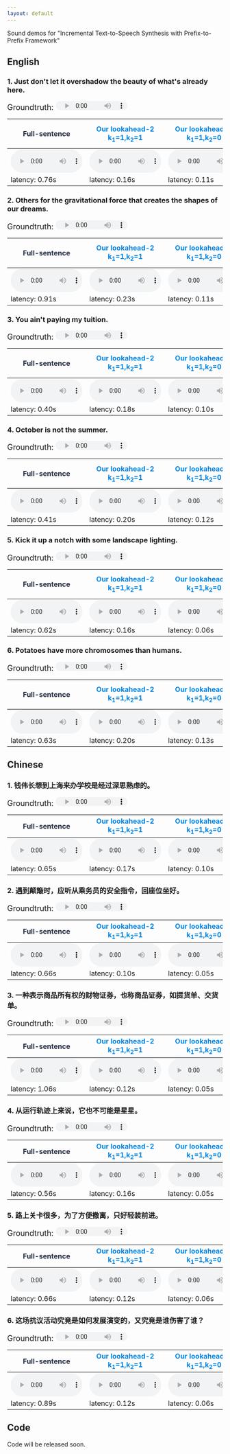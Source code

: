 ```yaml
---
layout: default
---
```


Sound demos for "Incremental Text-to-Speech Synthesis with Prefix-to-Prefix Framework"



## English

### 1. Just don't let it overshadow the beauty of what's already here.

<span style="font-size:18px">Groundtruth: </span><audio controls=""  style="height: 21px; width: 168px;" src="audios/en_gt/0_600401.wav" type="audio/mpeg" />  <span style="font-size:18px">Vocoder with groundtruth-mel: </span><audio controls=""  style="height: 21px; width: 168px;" src="audios/en_gold_mel/0_600401.wav" type="audio/mpeg" />  
<table>
<thead>
<tr><th><span style="color:#202b40;">Full-sentence</span>                                          </th><th><span style="color:#0084e4;">Our lookahead-2<br>k<sub>1</sub>=1,k<sub>2</sub>=1</span>      </th><th><span style="color:#0084e4;">Our lookahead-1<br>k<sub>1</sub>=1,k<sub>2</sub>=0</span>      </th><th><span style="color:#939aa4;">Our lookahead-0<br>k<sub>1</sub>=0,k<sub>2</sub>=0</span>      </th><th><span style="color:#939aa4;">Yanagita et al. (<a href="https://www.isca-speech.org/archive/SSW_2019/pdfs/SSW10_P_2-9.pdf">2019</a>)<br>2 word</span>  </th><th><span style="color:#939aa4;">Yanagita et al. (<a href="https://www.isca-speech.org/archive/SSW_2019/pdfs/SSW10_P_2-9.pdf">2019</a>)<br>1 word</span>  </th><th><span style="color:#939aa4;">Chunk-by-Chunk</span>                                          </th></tr>
</thead>
<tbody>
<tr><td><audio controls=""  style="width: 168px;" src="audios/en_full/000.wav" type="audio/mpeg" /></td><td><audio controls=""  style="width: 168px;" src="audios/en_look2/000.wav" type="audio/mpeg" /></td><td><audio controls=""  style="width: 168px;" src="audios/en_look1/000.wav" type="audio/mpeg" /></td><td><audio controls=""  style="width: 168px;" src="audios/en_look0/000.wav" type="audio/mpeg" /></td><td><audio controls=""  style="width: 168px;" src="audios/baseline_jp_w2_wav/000.wav" type="audio/mpeg" />                                                </td><td><audio controls=""  style="width: 168px;" src="audios/baseline_jp_w1_wav/000.wav" type="audio/mpeg" />                                                </td><td><audio controls=""  style="width: 168px;" src="audios/en_chunk/000.wav" type="audio/mpeg" /></td></tr>
<tr><td>latency: 0.76s                                                                             </td><td>latency: 0.16s                                                                              </td><td>latency: 0.11s                                                                              </td><td>latency: 0.13s                                                                              </td><td>latency: 0.30s                                                                                                                                        </td><td>latency: 0.25s                                                                                                                                        </td><td>latency: 0.29s                                                                              </td></tr>
</tbody>
</table>

### 2. Others for the gravitational force that creates the shapes of our dreams.

<span style="font-size:18px">Groundtruth: </span><audio controls=""  style="height: 21px; width: 168px;" src="audios/en_gt/0_600402.wav" type="audio/mpeg" />  <span style="font-size:18px">Vocoder with groundtruth-mel: </span><audio controls=""  style="height: 21px; width: 168px;" src="audios/en_gold_mel/0_600402.wav" type="audio/mpeg" />  
<table>
<thead>
<tr><th><span style="color:#202b40;">Full-sentence</span>                                          </th><th><span style="color:#0084e4;">Our lookahead-2<br>k<sub>1</sub>=1,k<sub>2</sub>=1</span>      </th><th><span style="color:#0084e4;">Our lookahead-1<br>k<sub>1</sub>=1,k<sub>2</sub>=0</span>      </th><th><span style="color:#939aa4;">Our lookahead-0<br>k<sub>1</sub>=0,k<sub>2</sub>=0</span>      </th><th><span style="color:#939aa4;">Yanagita et al. (<a href="https://www.isca-speech.org/archive/SSW_2019/pdfs/SSW10_P_2-9.pdf">2019</a>)<br>2 word</span>  </th><th><span style="color:#939aa4;">Yanagita et al. (<a href="https://www.isca-speech.org/archive/SSW_2019/pdfs/SSW10_P_2-9.pdf">2019</a>)<br>1 word</span>  </th><th><span style="color:#939aa4;">Chunk-by-Chunk</span>                                          </th></tr>
</thead>
<tbody>
<tr><td><audio controls=""  style="width: 168px;" src="audios/en_full/001.wav" type="audio/mpeg" /></td><td><audio controls=""  style="width: 168px;" src="audios/en_look2/001.wav" type="audio/mpeg" /></td><td><audio controls=""  style="width: 168px;" src="audios/en_look1/001.wav" type="audio/mpeg" /></td><td><audio controls=""  style="width: 168px;" src="audios/en_look0/001.wav" type="audio/mpeg" /></td><td><audio controls=""  style="width: 168px;" src="audios/baseline_jp_w2_wav/001.wav" type="audio/mpeg" />                                                </td><td><audio controls=""  style="width: 168px;" src="audios/baseline_jp_w1_wav/001.wav" type="audio/mpeg" />                                                </td><td><audio controls=""  style="width: 168px;" src="audios/en_chunk/001.wav" type="audio/mpeg" /></td></tr>
<tr><td>latency: 0.91s                                                                             </td><td>latency: 0.23s                                                                              </td><td>latency: 0.11s                                                                              </td><td>latency: 0.14s                                                                              </td><td>latency: 0.17s                                                                                                                                        </td><td>latency: 0.13s                                                                                                                                        </td><td>latency: 0.18s                                                                              </td></tr>
</tbody>
</table>

### 3. You ain't paying my tuition.

<span style="font-size:18px">Groundtruth: </span><audio controls=""  style="height: 21px; width: 168px;" src="audios/en_gt/0_600404.wav" type="audio/mpeg" />  <span style="font-size:18px">Vocoder with groundtruth-mel: </span><audio controls=""  style="height: 21px; width: 168px;" src="audios/en_gold_mel/0_600404.wav" type="audio/mpeg" />  
<table>
<thead>
<tr><th><span style="color:#202b40;">Full-sentence</span>                                          </th><th><span style="color:#0084e4;">Our lookahead-2<br>k<sub>1</sub>=1,k<sub>2</sub>=1</span>      </th><th><span style="color:#0084e4;">Our lookahead-1<br>k<sub>1</sub>=1,k<sub>2</sub>=0</span>      </th><th><span style="color:#939aa4;">Our lookahead-0<br>k<sub>1</sub>=0,k<sub>2</sub>=0</span>      </th><th><span style="color:#939aa4;">Yanagita et al. (<a href="https://www.isca-speech.org/archive/SSW_2019/pdfs/SSW10_P_2-9.pdf">2019</a>)<br>2 word</span>  </th><th><span style="color:#939aa4;">Yanagita et al. (<a href="https://www.isca-speech.org/archive/SSW_2019/pdfs/SSW10_P_2-9.pdf">2019</a>)<br>1 word</span>  </th><th><span style="color:#939aa4;">Chunk-by-Chunk</span>                                          </th></tr>
</thead>
<tbody>
<tr><td><audio controls=""  style="width: 168px;" src="audios/en_full/003.wav" type="audio/mpeg" /></td><td><audio controls=""  style="width: 168px;" src="audios/en_look2/003.wav" type="audio/mpeg" /></td><td><audio controls=""  style="width: 168px;" src="audios/en_look1/003.wav" type="audio/mpeg" /></td><td><audio controls=""  style="width: 168px;" src="audios/en_look0/003.wav" type="audio/mpeg" /></td><td><audio controls=""  style="width: 168px;" src="audios/baseline_jp_w2_wav/003.wav" type="audio/mpeg" />                                                </td><td><audio controls=""  style="width: 168px;" src="audios/baseline_jp_w1_wav/003.wav" type="audio/mpeg" />                                                </td><td><audio controls=""  style="width: 168px;" src="audios/en_chunk/003.wav" type="audio/mpeg" /></td></tr>
<tr><td>latency: 0.40s                                                                             </td><td>latency: 0.18s                                                                              </td><td>latency: 0.10s                                                                              </td><td>latency: 0.11s                                                                              </td><td>latency: 0.16s                                                                                                                                        </td><td>latency: 0.10s                                                                                                                                        </td><td>latency: 0.14s                                                                              </td></tr>
</tbody>
</table>

### 4. October is not the summer.

<span style="font-size:18px">Groundtruth: </span><audio controls=""  style="height: 21px; width: 168px;" src="audios/en_gt/0_600418.wav" type="audio/mpeg" />  <span style="font-size:18px">Vocoder with groundtruth-mel: </span><audio controls=""  style="height: 21px; width: 168px;" src="audios/en_gold_mel/0_600418.wav" type="audio/mpeg" />  
<table>
<thead>
<tr><th><span style="color:#202b40;">Full-sentence</span>                                          </th><th><span style="color:#0084e4;">Our lookahead-2<br>k<sub>1</sub>=1,k<sub>2</sub>=1</span>      </th><th><span style="color:#0084e4;">Our lookahead-1<br>k<sub>1</sub>=1,k<sub>2</sub>=0</span>      </th><th><span style="color:#939aa4;">Our lookahead-0<br>k<sub>1</sub>=0,k<sub>2</sub>=0</span>      </th><th><span style="color:#939aa4;">Yanagita et al. (<a href="https://www.isca-speech.org/archive/SSW_2019/pdfs/SSW10_P_2-9.pdf">2019</a>)<br>2 word</span>  </th><th><span style="color:#939aa4;">Yanagita et al. (<a href="https://www.isca-speech.org/archive/SSW_2019/pdfs/SSW10_P_2-9.pdf">2019</a>)<br>1 word</span>  </th><th><span style="color:#939aa4;">Chunk-by-Chunk</span>                                          </th></tr>
</thead>
<tbody>
<tr><td><audio controls=""  style="width: 168px;" src="audios/en_full/017.wav" type="audio/mpeg" /></td><td><audio controls=""  style="width: 168px;" src="audios/en_look2/017.wav" type="audio/mpeg" /></td><td><audio controls=""  style="width: 168px;" src="audios/en_look1/017.wav" type="audio/mpeg" /></td><td><audio controls=""  style="width: 168px;" src="audios/en_look0/017.wav" type="audio/mpeg" /></td><td><audio controls=""  style="width: 168px;" src="audios/baseline_jp_w2_wav/017.wav" type="audio/mpeg" />                                                </td><td><audio controls=""  style="width: 168px;" src="audios/baseline_jp_w1_wav/017.wav" type="audio/mpeg" />                                                </td><td><audio controls=""  style="width: 168px;" src="audios/en_chunk/017.wav" type="audio/mpeg" /></td></tr>
<tr><td>latency: 0.41s                                                                             </td><td>latency: 0.20s                                                                              </td><td>latency: 0.12s                                                                              </td><td>latency: 0.13s                                                                              </td><td>latency: 0.21s                                                                                                                                        </td><td>latency: 0.19s                                                                                                                                        </td><td>latency: 0.20s                                                                              </td></tr>
</tbody>
</table>

### 5. Kick it up a notch with some landscape lighting.

<span style="font-size:18px">Groundtruth: </span><audio controls=""  style="height: 21px; width: 168px;" src="audios/en_gt/0_600429.wav" type="audio/mpeg" />  <span style="font-size:18px">Vocoder with groundtruth-mel: </span><audio controls=""  style="height: 21px; width: 168px;" src="audios/en_gold_mel/0_600429.wav" type="audio/mpeg" />  
<table>
<thead>
<tr><th><span style="color:#202b40;">Full-sentence</span>                                          </th><th><span style="color:#0084e4;">Our lookahead-2<br>k<sub>1</sub>=1,k<sub>2</sub>=1</span>      </th><th><span style="color:#0084e4;">Our lookahead-1<br>k<sub>1</sub>=1,k<sub>2</sub>=0</span>      </th><th><span style="color:#939aa4;">Our lookahead-0<br>k<sub>1</sub>=0,k<sub>2</sub>=0</span>      </th><th><span style="color:#939aa4;">Yanagita et al. (<a href="https://www.isca-speech.org/archive/SSW_2019/pdfs/SSW10_P_2-9.pdf">2019</a>)<br>2 word</span>  </th><th><span style="color:#939aa4;">Yanagita et al. (<a href="https://www.isca-speech.org/archive/SSW_2019/pdfs/SSW10_P_2-9.pdf">2019</a>)<br>1 word</span>  </th><th><span style="color:#939aa4;">Chunk-by-Chunk</span>                                          </th></tr>
</thead>
<tbody>
<tr><td><audio controls=""  style="width: 168px;" src="audios/en_full/028.wav" type="audio/mpeg" /></td><td><audio controls=""  style="width: 168px;" src="audios/en_look2/028.wav" type="audio/mpeg" /></td><td><audio controls=""  style="width: 168px;" src="audios/en_look1/028.wav" type="audio/mpeg" /></td><td><audio controls=""  style="width: 168px;" src="audios/en_look0/028.wav" type="audio/mpeg" /></td><td><audio controls=""  style="width: 168px;" src="audios/baseline_jp_w2_wav/028.wav" type="audio/mpeg" />                                                </td><td><audio controls=""  style="width: 168px;" src="audios/baseline_jp_w1_wav/028.wav" type="audio/mpeg" />                                                </td><td><audio controls=""  style="width: 168px;" src="audios/en_chunk/028.wav" type="audio/mpeg" /></td></tr>
<tr><td>latency: 0.62s                                                                             </td><td>latency: 0.16s                                                                              </td><td>latency: 0.06s                                                                              </td><td>latency: 0.08s                                                                              </td><td>latency: 0.14s                                                                                                                                        </td><td>latency: 0.12s                                                                                                                                        </td><td>latency: 0.14s                                                                              </td></tr>
</tbody>
</table>

### 6. Potatoes have more chromosomes than humans.

<span style="font-size:18px">Groundtruth: </span><audio controls=""  style="height: 21px; width: 168px;" src="audios/en_gt/0_600432.wav" type="audio/mpeg" />  <span style="font-size:18px">Vocoder with groundtruth-mel: </span><audio controls=""  style="height: 21px; width: 168px;" src="audios/en_gold_mel/0_600432.wav" type="audio/mpeg" />  
<table>
<thead>
<tr><th><span style="color:#202b40;">Full-sentence</span>                                          </th><th><span style="color:#0084e4;">Our lookahead-2<br>k<sub>1</sub>=1,k<sub>2</sub>=1</span>      </th><th><span style="color:#0084e4;">Our lookahead-1<br>k<sub>1</sub>=1,k<sub>2</sub>=0</span>      </th><th><span style="color:#939aa4;">Our lookahead-0<br>k<sub>1</sub>=0,k<sub>2</sub>=0</span>      </th><th><span style="color:#939aa4;">Yanagita et al. (<a href="https://www.isca-speech.org/archive/SSW_2019/pdfs/SSW10_P_2-9.pdf">2019</a>)<br>2 word</span>  </th><th><span style="color:#939aa4;">Yanagita et al. (<a href="https://www.isca-speech.org/archive/SSW_2019/pdfs/SSW10_P_2-9.pdf">2019</a>)<br>1 word</span>  </th><th><span style="color:#939aa4;">Chunk-by-Chunk</span>                                          </th></tr>
</thead>
<tbody>
<tr><td><audio controls=""  style="width: 168px;" src="audios/en_full/031.wav" type="audio/mpeg" /></td><td><audio controls=""  style="width: 168px;" src="audios/en_look2/031.wav" type="audio/mpeg" /></td><td><audio controls=""  style="width: 168px;" src="audios/en_look1/031.wav" type="audio/mpeg" /></td><td><audio controls=""  style="width: 168px;" src="audios/en_look0/031.wav" type="audio/mpeg" /></td><td><audio controls=""  style="width: 168px;" src="audios/baseline_jp_w2_wav/031.wav" type="audio/mpeg" />                                                </td><td><audio controls=""  style="width: 168px;" src="audios/baseline_jp_w1_wav/031.wav" type="audio/mpeg" />                                                </td><td><audio controls=""  style="width: 168px;" src="audios/en_chunk/031.wav" type="audio/mpeg" /></td></tr>
<tr><td>latency: 0.63s                                                                             </td><td>latency: 0.20s                                                                              </td><td>latency: 0.13s                                                                              </td><td>latency: 0.13s                                                                              </td><td>latency: 0.22s                                                                                                                                        </td><td>latency: 0.17s                                                                                                                                        </td><td>latency: 0.20s                                                                              </td></tr>
</tbody>
</table>



## Chinese

### 1. 钱伟长想到上海来办学校是经过深思熟虑的。

<span style="font-size:18px">Groundtruth: </span><audio controls=""  style="height: 21px; width: 168px;" src="audios/zh_gt/001.wav" type="audio/mpeg" />  <span style="font-size:18px">Vocoder with groundtruth-mel: </span><audio controls=""  style="height: 21px; width: 168px;" src="audios/zh_gt_mel/001.wav" type="audio/mpeg" />  
<table>
<thead>
<tr><th><span style="color:#202b40;">Full-sentence</span>                                          </th><th><span style="color:#0084e4;">Our lookahead-2<br>k<sub>1</sub>=1,k<sub>2</sub>=1</span>      </th><th><span style="color:#0084e4;">Our lookahead-1<br>k<sub>1</sub>=1,k<sub>2</sub>=0</span>      </th><th><span style="color:#939aa4;">Our lookahead-0<br>k<sub>1</sub>=0,k<sub>2</sub>=0</span>      </th><th><span style="color:#939aa4;">Chunk-by-Chunk</span>                                          </th></tr>
</thead>
<tbody>
<tr><td><audio controls=""  style="width: 168px;" src="audios/zh_full/001.wav" type="audio/mpeg" /></td><td><audio controls=""  style="width: 168px;" src="audios/zh_lhd_2/001.wav" type="audio/mpeg" /></td><td><audio controls=""  style="width: 168px;" src="audios/zh_lhd_1/001.wav" type="audio/mpeg" /></td><td><audio controls=""  style="width: 168px;" src="audios/zh_lhd_0/001.wav" type="audio/mpeg" /></td><td><audio controls=""  style="width: 168px;" src="audios/zh_chunk/001.wav" type="audio/mpeg" /></td></tr>
<tr><td>latency: 0.65s                                                                             </td><td>latency: 0.17s                                                                              </td><td>latency: 0.10s                                                                              </td><td>latency: 0.10s                                                                              </td><td>latency: 0.15s                                                                              </td></tr>
</tbody>
</table>

### 2. 遇到颠簸时，应听从乘务员的安全指令，回座位坐好。

<span style="font-size:18px">Groundtruth: </span><audio controls=""  style="height: 21px; width: 168px;" src="audios/zh_gt/017.wav" type="audio/mpeg" />  <span style="font-size:18px">Vocoder with groundtruth-mel: </span><audio controls=""  style="height: 21px; width: 168px;" src="audios/zh_gt_mel/017.wav" type="audio/mpeg" />  
<table>
<thead>
<tr><th><span style="color:#202b40;">Full-sentence</span>                                          </th><th><span style="color:#0084e4;">Our lookahead-2<br>k<sub>1</sub>=1,k<sub>2</sub>=1</span>      </th><th><span style="color:#0084e4;">Our lookahead-1<br>k<sub>1</sub>=1,k<sub>2</sub>=0</span>      </th><th><span style="color:#939aa4;">Our lookahead-0<br>k<sub>1</sub>=0,k<sub>2</sub>=0</span>      </th><th><span style="color:#939aa4;">Chunk-by-Chunk</span>                                          </th></tr>
</thead>
<tbody>
<tr><td><audio controls=""  style="width: 168px;" src="audios/zh_full/017.wav" type="audio/mpeg" /></td><td><audio controls=""  style="width: 168px;" src="audios/zh_lhd_2/017.wav" type="audio/mpeg" /></td><td><audio controls=""  style="width: 168px;" src="audios/zh_lhd_1/017.wav" type="audio/mpeg" /></td><td><audio controls=""  style="width: 168px;" src="audios/zh_lhd_0/017.wav" type="audio/mpeg" /></td><td><audio controls=""  style="width: 168px;" src="audios/zh_chunk/017.wav" type="audio/mpeg" /></td></tr>
<tr><td>latency: 0.66s                                                                             </td><td>latency: 0.10s                                                                              </td><td>latency: 0.05s                                                                              </td><td>latency: 0.04s                                                                              </td><td>latency: 0.09s                                                                              </td></tr>
</tbody>
</table>

### 3. 一种表示商品所有权的财物证券，也称商品证券，如提货单、交货单。

<span style="font-size:18px">Groundtruth: </span><audio controls=""  style="height: 21px; width: 168px;" src="audios/zh_gt/021.wav" type="audio/mpeg" />  <span style="font-size:18px">Vocoder with groundtruth-mel: </span><audio controls=""  style="height: 21px; width: 168px;" src="audios/zh_gt_mel/021.wav" type="audio/mpeg" />  
<table>
<thead>
<tr><th><span style="color:#202b40;">Full-sentence</span>                                          </th><th><span style="color:#0084e4;">Our lookahead-2<br>k<sub>1</sub>=1,k<sub>2</sub>=1</span>      </th><th><span style="color:#0084e4;">Our lookahead-1<br>k<sub>1</sub>=1,k<sub>2</sub>=0</span>      </th><th><span style="color:#939aa4;">Our lookahead-0<br>k<sub>1</sub>=0,k<sub>2</sub>=0</span>      </th><th><span style="color:#939aa4;">Chunk-by-Chunk</span>                                          </th></tr>
</thead>
<tbody>
<tr><td><audio controls=""  style="width: 168px;" src="audios/zh_full/021.wav" type="audio/mpeg" /></td><td><audio controls=""  style="width: 168px;" src="audios/zh_lhd_2/021.wav" type="audio/mpeg" /></td><td><audio controls=""  style="width: 168px;" src="audios/zh_lhd_1/021.wav" type="audio/mpeg" /></td><td><audio controls=""  style="width: 168px;" src="audios/zh_lhd_0/021.wav" type="audio/mpeg" /></td><td><audio controls=""  style="width: 168px;" src="audios/zh_chunk/021.wav" type="audio/mpeg" /></td></tr>
<tr><td>latency: 1.06s                                                                             </td><td>latency: 0.12s                                                                              </td><td>latency: 0.05s                                                                              </td><td>latency: 0.04s                                                                              </td><td>latency: 0.10s                                                                              </td></tr>
</tbody>
</table>

### 4. 从运行轨迹上来说，它也不可能是星星。

<span style="font-size:18px">Groundtruth: </span><audio controls=""  style="height: 21px; width: 168px;" src="audios/zh_gt/048.wav" type="audio/mpeg" />  <span style="font-size:18px">Vocoder with groundtruth-mel: </span><audio controls=""  style="height: 21px; width: 168px;" src="audios/zh_gt_mel/048.wav" type="audio/mpeg" />  
<table>
<thead>
<tr><th><span style="color:#202b40;">Full-sentence</span>                                          </th><th><span style="color:#0084e4;">Our lookahead-2<br>k<sub>1</sub>=1,k<sub>2</sub>=1</span>      </th><th><span style="color:#0084e4;">Our lookahead-1<br>k<sub>1</sub>=1,k<sub>2</sub>=0</span>      </th><th><span style="color:#939aa4;">Our lookahead-0<br>k<sub>1</sub>=0,k<sub>2</sub>=0</span>      </th><th><span style="color:#939aa4;">Chunk-by-Chunk</span>                                          </th></tr>
</thead>
<tbody>
<tr><td><audio controls=""  style="width: 168px;" src="audios/zh_full/048.wav" type="audio/mpeg" /></td><td><audio controls=""  style="width: 168px;" src="audios/zh_lhd_2/048.wav" type="audio/mpeg" /></td><td><audio controls=""  style="width: 168px;" src="audios/zh_lhd_1/048.wav" type="audio/mpeg" /></td><td><audio controls=""  style="width: 168px;" src="audios/zh_lhd_0/048.wav" type="audio/mpeg" /></td><td><audio controls=""  style="width: 168px;" src="audios/zh_chunk/048.wav" type="audio/mpeg" /></td></tr>
<tr><td>latency: 0.56s                                                                             </td><td>latency: 0.16s                                                                              </td><td>latency: 0.05s                                                                              </td><td>latency: 0.01s                                                                              </td><td>latency: 0.08s                                                                              </td></tr>
</tbody>
</table>

### 5. 路上关卡很多，为了方便撤离，只好轻装前进。

<span style="font-size:18px">Groundtruth: </span><audio controls=""  style="height: 21px; width: 168px;" src="audios/zh_gt/062.wav" type="audio/mpeg" />  <span style="font-size:18px">Vocoder with groundtruth-mel: </span><audio controls=""  style="height: 21px; width: 168px;" src="audios/zh_gt_mel/062.wav" type="audio/mpeg" />  
<table>
<thead>
<tr><th><span style="color:#202b40;">Full-sentence</span>                                          </th><th><span style="color:#0084e4;">Our lookahead-2<br>k<sub>1</sub>=1,k<sub>2</sub>=1</span>      </th><th><span style="color:#0084e4;">Our lookahead-1<br>k<sub>1</sub>=1,k<sub>2</sub>=0</span>      </th><th><span style="color:#939aa4;">Our lookahead-0<br>k<sub>1</sub>=0,k<sub>2</sub>=0</span>      </th><th><span style="color:#939aa4;">Chunk-by-Chunk</span>                                          </th></tr>
</thead>
<tbody>
<tr><td><audio controls=""  style="width: 168px;" src="audios/zh_full/062.wav" type="audio/mpeg" /></td><td><audio controls=""  style="width: 168px;" src="audios/zh_lhd_2/062.wav" type="audio/mpeg" /></td><td><audio controls=""  style="width: 168px;" src="audios/zh_lhd_1/062.wav" type="audio/mpeg" /></td><td><audio controls=""  style="width: 168px;" src="audios/zh_lhd_0/062.wav" type="audio/mpeg" /></td><td><audio controls=""  style="width: 168px;" src="audios/zh_chunk/062.wav" type="audio/mpeg" /></td></tr>
<tr><td>latency: 0.66s                                                                             </td><td>latency: 0.12s                                                                              </td><td>latency: 0.06s                                                                              </td><td>latency: 0.05s                                                                              </td><td>latency: 0.11s                                                                              </td></tr>
</tbody>
</table>

### 6. 这场抗议活动究竟是如何发展演变的，又究竟是谁伤害了谁？

<span style="font-size:18px">Groundtruth: </span><audio controls=""  style="height: 21px; width: 168px;" src="audios/zh_gt/097.wav" type="audio/mpeg" />  <span style="font-size:18px">Vocoder with groundtruth-mel: </span><audio controls=""  style="height: 21px; width: 168px;" src="audios/zh_gt_mel/097.wav" type="audio/mpeg" />  
<table>
<thead>
<tr><th><span style="color:#202b40;">Full-sentence</span>                                          </th><th><span style="color:#0084e4;">Our lookahead-2<br>k<sub>1</sub>=1,k<sub>2</sub>=1</span>      </th><th><span style="color:#0084e4;">Our lookahead-1<br>k<sub>1</sub>=1,k<sub>2</sub>=0</span>      </th><th><span style="color:#939aa4;">Our lookahead-0<br>k<sub>1</sub>=0,k<sub>2</sub>=0</span>      </th><th><span style="color:#939aa4;">Chunk-by-Chunk</span>                                          </th></tr>
</thead>
<tbody>
<tr><td><audio controls=""  style="width: 168px;" src="audios/zh_full/097.wav" type="audio/mpeg" /></td><td><audio controls=""  style="width: 168px;" src="audios/zh_lhd_2/097.wav" type="audio/mpeg" /></td><td><audio controls=""  style="width: 168px;" src="audios/zh_lhd_1/097.wav" type="audio/mpeg" /></td><td><audio controls=""  style="width: 168px;" src="audios/zh_lhd_0/097.wav" type="audio/mpeg" /></td><td><audio controls=""  style="width: 168px;" src="audios/zh_chunk/097.wav" type="audio/mpeg" /></td></tr>
<tr><td>latency: 0.89s                                                                             </td><td>latency: 0.12s                                                                              </td><td>latency: 0.06s                                                                              </td><td>latency: 0.05s                                                                              </td><td>latency: 0.11s                                                                              </td></tr>
</tbody>
</table>

## Code

Code will be released soon.
